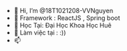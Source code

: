 - 👋 Hi, I’m @18T1021208-VVNguyen
- 👀 Framework : ReactJS , Spring boot 
- 🌱 Học Tại: Đại Học Khoa Học Huê
- 💞️ Làm việc tại : :))
- 📫 

<!---
18T1021208-VVNguyen/18T1021208-VVNguyen is a ✨ special ✨ repository because its `README.md` (this file) appears on your GitHub profile.
You can click the Preview link to take a look at your changes.
--->
